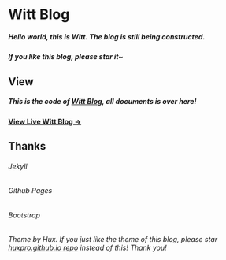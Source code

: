 # Witt Blog

##### Hello world, this is Witt. The blog is still being constructed.
##### If you like this blog, please star it~

## View

##### This is the code of [Witt Blog](https://primetong.github.io/), all documents is over here!
#### [View Live Witt Blog &rarr;](https://primetong.github.io/)

## Thanks

###### Jekyll
###### Github Pages
###### Bootstrap
###### Theme by Hux. If you just like the theme of this blog, please star [huxpro.github.io repo](https://github.com/Huxpro/huxpro.github.io) instead of this! Thank you!